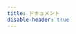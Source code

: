 ```yaml
---
title: ドキュメント
disable-header: true
---
```


<script lang="ts" setup>
import ArticleList from '@/ArticleList.vue'
</script>

<ArticleList parent="docs" />
